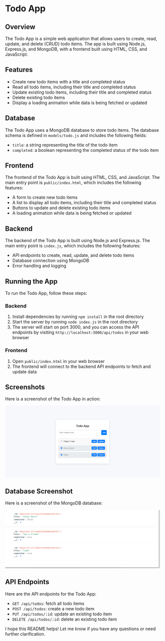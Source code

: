 **Todo App**
=====================

**Overview**
------------

The Todo App is a simple web application that allows users to create, read, update, and delete (CRUD) todo items. The app is built using Node.js, Express.js, and MongoDB, with a frontend built using HTML, CSS, and JavaScript.

**Features**
------------

* Create new todo items with a title and completed status
* Read all todo items, including their title and completed status
* Update existing todo items, including their title and completed status
* Delete existing todo items
* Display a loading animation while data is being fetched or updated

**Database**
------------

The Todo App uses a MongoDB database to store todo items. The database schema is defined in `models/todo.js` and includes the following fields:

* `title`: a string representing the title of the todo item
* `completed`: a boolean representing the completed status of the todo item

**Frontend**
------------

The frontend of the Todo App is built using HTML, CSS, and JavaScript. The main entry point is `public/index.html`, which includes the following features:

* A form to create new todo items
* A list to display all todo items, including their title and completed status
* Buttons to update and delete existing todo items
* A loading animation while data is being fetched or updated

**Backend**
------------

The backend of the Todo App is built using Node.js and Express.js. The main entry point is `index.js`, which includes the following features:

* API endpoints to create, read, update, and delete todo items
* Database connection using MongoDB
* Error handling and logging

**Running the App**
-------------------

To run the Todo App, follow these steps:

### Backend

1. Install dependencies by running `npm install` in the root directory
2. Start the server by running `node index.js` in the root directory
3. The server will start on port 3000, and you can access the API endpoints by visiting `http://localhost:3000/api/todos` in your web browser

### Frontend

1. Open `public/index.html` in your web browser
2. The frontend will connect to the backend API endpoints to fetch and update data

**Screenshots**
--------------

Here is a screenshot of the Todo App in action:

![Todo App Screenshot 1](todo-app.png)

**Database Screenshot**
----------------------

Here is a screenshot of the MongoDB database:

![MongoDB Database Screenshot](database.png)

**API Endpoints**
----------------

Here are the API endpoints for the Todo App:

* `GET /api/todos`: fetch all todo items
* `POST /api/todos`: create a new todo item
* `PUT /api/todos/:id`: update an existing todo item
* `DELETE /api/todos/:id`: delete an existing todo item

I hope this README helps! Let me know if you have any questions or need further clarification.